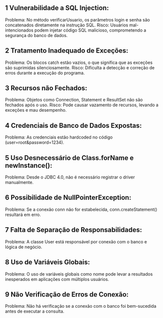 ## 1 Vulnerabilidade a SQL Injection:


Problema: No método verificarUsuario, os parâmetros login e senha são concatenados diretamente na instrução SQL.
Risco: Usuários mal-intencionados podem injetar código SQL malicioso, comprometendo a segurança do banco de dados.

## 2 Tratamento Inadequado de Exceções:

Problema: Os blocos catch estão vazios, o que significa que as exceções são suprimidas silenciosamente.
Risco: Dificulta a detecção e correção de erros durante a execução do programa.

## 3 Recursos não Fechados:

Problema: Objetos como Connection, Statement e ResultSet não são fechados após o uso.
Risco: Pode causar vazamento de recursos, levando a exceções e mau desempenho.

## 4 Credenciais de Banco de Dados Expostas:

Problema: As credenciais estão hardcoded no código (user=root&password=1234).

## 5 Uso Desnecessário de Class.forName e newInstance():

Problema: Desde o JDBC 4.0, não é necessário registrar o driver manualmente.

## 6 Possibilidade de NullPointerException:

Problema: Se a conexão conn não for estabelecida, conn.createStatement() resultará em erro.

##  7 Falta de Separação de Responsabilidades:

Problema: A classe User está responsável por conexão com o banco e lógica de negócio.

## 8 Uso de Variáveis Globais:

Problema: O uso de variáveis globais como nome pode levar a resultados inesperados em aplicações com múltiplos usuários.

## 9 Não Verificação de Erros de Conexão:

Problema: Não há verificação se a conexão com o banco foi bem-sucedida antes de executar a consulta.





